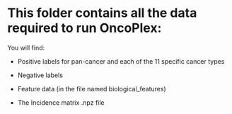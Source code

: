 # This folder contains all the data required to run OncoPlex:

You will find:

- Positive labels for pan-cancer and each of the 11 specific cancer types

- Negative labels

- Feature data (in the file named biological_features)

- The Incidence matrix .npz file
